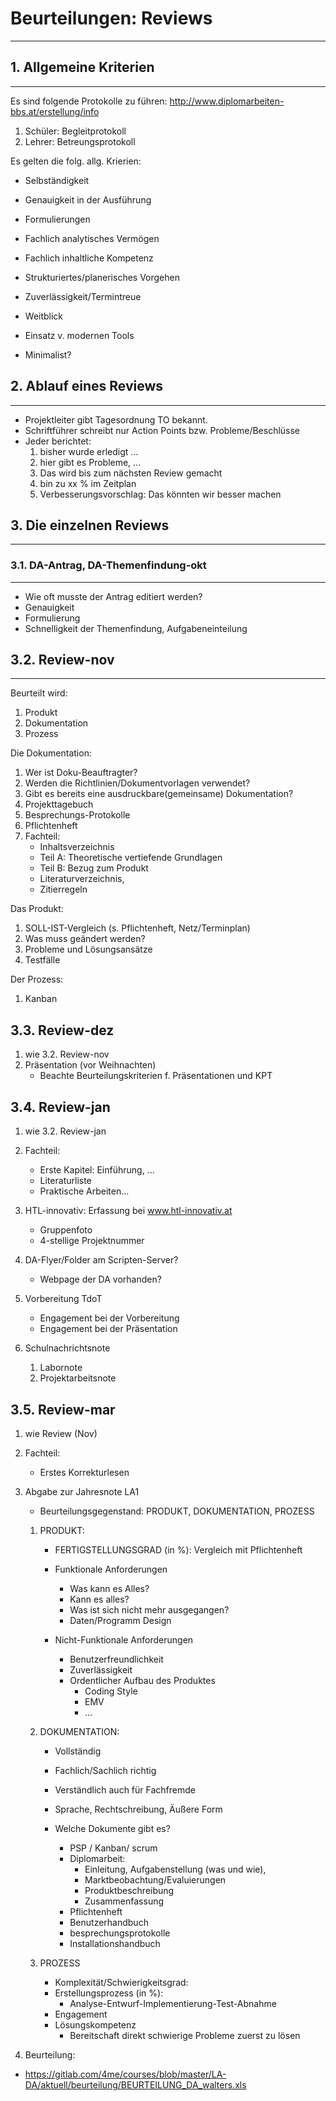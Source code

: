 # Beurteilungen: Reviews
---

## 1. Allgemeine Kriterien
---

Es sind folgende Protokolle zu führen: 
<http://www.diplomarbeiten-bbs.at/erstellung/info>
1. Schüler: Begleitprotokoll
2. Lehrer: Betreungsprotokoll

Es gelten die folg. allg. Krierien:
* Selbständigkeit
* Genauigkeit in der Ausführung
* Formulierungen
* Fachlich analytisches Vermögen

* Fachlich inhaltliche Kompetenz

* Strukturiertes/planerisches Vorgehen
* Zuverlässigkeit/Termintreue
* Weitblick
* Einsatz v. modernen Tools
* Minimalist?

## 2. Ablauf eines Reviews
---
* Projektleiter gibt Tagesordnung TO bekannt.
* Schriftführer schreibt nur Action Points bzw. Probleme/Beschlüsse
* Jeder berichtet:  
	1. bisher wurde erledigt ...
	2. hier gibt es Probleme, ...
	3. Das wird bis zum nächsten Review gemacht
	4. bin zu xx % im Zeitplan
	5. Verbesserungsvorschlag: Das könnten wir besser machen


## 3. Die einzelnen Reviews
---

### 3.1. DA-Antrag, DA-Themenfindung-okt
---
* Wie oft musste der Antrag editiert werden?
* Genauigkeit
* Formulierung
* Schnelligkeit der Themenfindung, Aufgabeneinteilung
	 

## 3.2. Review-nov
---
Beurteilt wird:

1. Produkt
2. Dokumentation
3. Prozess


Die Dokumentation:

1. Wer ist Doku-Beauftragter?
2. Werden die Richtlinien/Dokumentvorlagen verwendet?
3. Gibt es bereits eine ausdruckbare(gemeinsame) Dokumentation?
4. Projekttagebuch
5. Besprechungs-Protokolle
6. Pflichtenheft
7. Fachteil: 
	* Inhaltsverzeichnis
	* Teil A: Theoretische vertiefende Grundlagen
	* Teil B: Bezug zum Produkt
	* Literaturverzeichnis, 
	* Zitierregeln
		

Das Produkt:
 
1. SOLL-IST-Vergleich (s. Pflichtenheft, Netz/Terminplan)
2. Was muss geändert werden?
3. Probleme und Lösungsansätze
4. Testfälle


Der Prozess:
1. Kanban
		
	
## 3.3. Review-dez
1. wie 3.2. Review-nov
2. Präsentation (vor Weihnachten)
	* Beachte Beurteilungskriterien f. Präsentationen und KPT

	
## 3.4. Review-jan
1. wie 3.2. Review-jan
2. Fachteil:
	* Erste Kapitel: Einführung, ...
	* Literaturliste
	* Praktische Arbeiten...

3. HTL-innovativ: Erfassung bei www.htl-innovativ.at
	* Gruppenfoto
	* 4-stellige Projektnummer

4. DA-Flyer/Folder am Scripten-Server?
	* Webpage der DA vorhanden?

5. Vorbereitung TdoT
	* Engagement bei der Vorbereitung
	* Engagement bei der Präsentation
	
6. Schulnachrichtsnote
	1. Labornote
	2. Projektarbeitsnote


## 3.5. Review-mar
1. wie Review (Nov)
2. Fachteil: 
   * Erstes Korrekturlesen
3. Abgabe zur Jahresnote LA1
   * Beurteilungsgegenstand: PRODUKT, DOKUMENTATION, PROZESS


	1. PRODUKT:
		* FERTIGSTELLUNGSGRAD (in %): 
			Vergleich mit Pflichtenheft
			
		* Funktionale Anforderungen
			* Was kann es Alles?
			* Kann es alles?
			* Was ist sich nicht mehr ausgegangen?
			* Daten/Programm Design

		* Nicht-Funktionale Anforderungen
			* Benutzerfreundlichkeit
			* Zuverlässigkeit
			* Ordentlicher Aufbau des Produktes
				* Coding Style
				* EMV
				* ...


	2. DOKUMENTATION:
		* Vollständig
		* Fachlich/Sachlich richtig
		* Verständlich auch für Fachfremde
		* Sprache, Rechtschreibung, Äußere Form

		* Welche Dokumente gibt es?
			* PSP / Kanban/ scrum
			* Diplomarbeit: 
				* Einleitung, Aufgabenstellung (was und wie), 
				* Marktbeobachtung/Evaluierungen
				* Produktbeschreibung
				* Zusammenfassung
			* Pflichtenheft
			* Benutzerhandbuch
			* besprechungsprotokolle
			* Installationshandbuch

	3. PROZESS
		* Komplexität/Schwierigkeitsgrad:
		* Erstellungsprozess (in %):
			 * Analyse-Entwurf-Implementierung-Test-Abnahme
		* Engagement
		* Lösungskompetenz
			* Bereitschaft direkt schwierige Probleme zuerst zu lösen


4. Beurteilung:
* <https://gitlab.com/4me/courses/blob/master/LA-DA/aktuell/beurteilung/BEURTEILUNG_DA_walters.xls>

